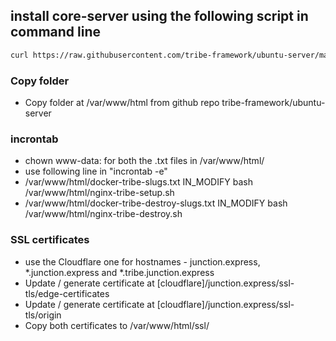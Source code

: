 ## install core-server using the following script in command line
```bash
curl https://raw.githubusercontent.com/tribe-framework/ubuntu-server/master/scripts/bash/install.sh | sudo bash;
```

<!-- ### Install server code
- edit first line in install.sh
- bash ./install.sh -->

### Copy folder
- Copy folder at /var/www/html from github repo tribe-framework/ubuntu-server

### incrontab
- chown www-data: for both the .txt files in /var/www/html/
- use following line in "incrontab -e"
- /var/www/html/docker-tribe-slugs.txt  IN_MODIFY bash /var/www/html/nginx-tribe-setup.sh
- /var/www/html/docker-tribe-destroy-slugs.txt  IN_MODIFY bash /var/www/html/nginx-tribe-destroy.sh

### SSL certificates
- use the Cloudflare one for hostnames - junction.express, *.junction.express and *.tribe.junction.express
- Update / generate certificate at [cloudflare]/junction.express/ssl-tls/edge-certificates
- Update / generate certificate at [cloudflare]/junction.express/ssl-tls/origin
- Copy both certificates to /var/www/html/ssl/
